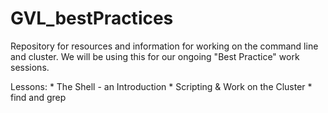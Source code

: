 # GVL_bestPractices
Repository for resources and information for working on the command line and cluster.
We will be using this for our ongoing "Best Practice" work sessions.

Lessons:
    * The Shell - an Introduction
    * Scripting & Work on the Cluster
    * find and grep
